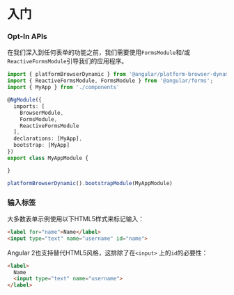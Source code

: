 # 入门

### Opt-In APIs

在我们深入到任何表单的功能之前，我们需要使用`FormsModule`和/或`ReactiveFormsModule`引导我们的应用程序。

```typescript
import { platformBrowserDynamic } from '@angular/platform-browser-dynamic'
import { ReactiveFormsModule, FormsModule } from '@angular/forms';
import { MyApp } from './components'

@NgModule({
  imports: [
    BrowserModule,
    FormsModule,
    ReactiveFormsModule
  ],
  declarations: [MyApp],
  bootstrap: [MyApp]
})
export class MyAppModule {

}

platformBrowserDynamic().bootstrapModule(MyAppModule)
```

### 输入标签

大多数表单示例使用以下HTML5样式来标记输入：

```html
<label for="name">Name</label>
<input type="text" name="username" id="name">
```

Angular 2也支持替代HTML5风格，这排除了在`<input>` 上的`id`的必要性：

```html
<label>
  Name
  <input type="text" name="username">
</label>
```